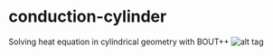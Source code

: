 # conduction-cylinder
Solving heat equation in cylindrical geometry with BOUT++
![alt tag](https://raw.githubusercontent.com/AlxMar/conduction-cylinder/blob/master/results1/tempBR00007.png)
